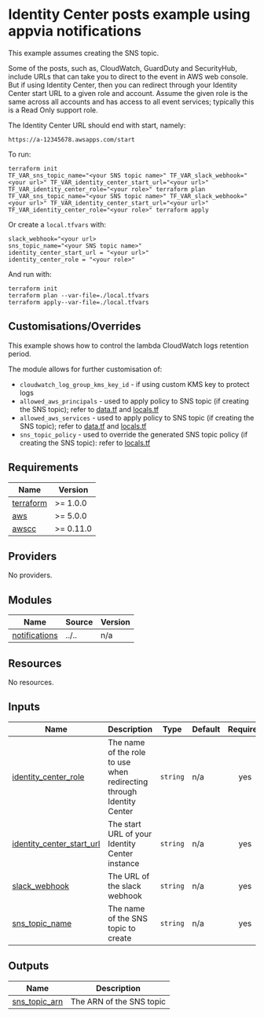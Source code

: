 # Identity Center posts example using appvia notifications
This example assumes creating the SNS topic.

Some of the posts, such as, CloudWatch, GuardDuty and SecurityHub, include URLs that can take you to direct to the event in AWS web console.
But if using Identity Center, then you can redirect through your Identity Center start URL to a given role and account. Assume the given role is the same
across all accounts and has access to all event services; typically this is a Read Only support role.

The Identity Center URL should end with start, namely:
```
https://a-12345678.awsapps.com/start
```

To run:
```
terraform init
TF_VAR_sns_topic_name="<your SNS topic name>" TF_VAR_slack_webhook="<your url>" TF_VAR_identity_center_start_url="<your url>" TF_VAR_identity_center_role="<your role>" terraform plan
TF_VAR_sns_topic_name="<your SNS topic name>" TF_VAR_slack_webhook="<your url>" TF_VAR_identity_center_start_url="<your url>" TF_VAR_identity_center_role="<your role>" terraform apply
```

Or create a `local.tfvars` with:
```
slack_webhook="<your url>
sns_topic_name="<your SNS topic name>"
identity_center_start_url = "<your url>"
identity_center_role = "<your role>"
```

And run with:
```
terraform init
terraform plan --var-file=./local.tfvars
terraform apply--var-file=./local.tfvars
```

## Customisations/Overrides
This example shows how to control the lambda CloudWatch logs retention period.

The module allows for further customisation of:
* `cloudwatch_log_group_kms_key_id` - if using custom KMS key to protect logs
* `allowed_aws_principals` - used to apply policy to SNS topic (if creating the SNS topic);  refer to [data.tf](../../data.tf) and [locals.tf](../../locals.tf)
* `allowed_aws_services` - used to apply policy to SNS topic (if creating the SNS topic);  refer to [data.tf](../../data.tf) and [locals.tf](../../locals.tf)
* `sns_topic_policy` - used to override the generated SNS topic policy (if creating the SNS topic): refer to [locals.tf](../../locals.tf)

<!-- BEGIN_TF_DOCS -->
## Requirements

| Name | Version |
|------|---------|
| <a name="requirement_terraform"></a> [terraform](#requirement\_terraform) | >= 1.0.0 |
| <a name="requirement_aws"></a> [aws](#requirement\_aws) | >= 5.0.0 |
| <a name="requirement_awscc"></a> [awscc](#requirement\_awscc) | >= 0.11.0 |

## Providers

No providers.

## Modules

| Name | Source | Version |
|------|--------|---------|
| <a name="module_notifications"></a> [notifications](#module\_notifications) | ../.. | n/a |

## Resources

No resources.

## Inputs

| Name | Description | Type | Default | Required |
|------|-------------|------|---------|:--------:|
| <a name="input_identity_center_role"></a> [identity\_center\_role](#input\_identity\_center\_role) | The name of the role to use when redirecting through Identity Center | `string` | n/a | yes |
| <a name="input_identity_center_start_url"></a> [identity\_center\_start\_url](#input\_identity\_center\_start\_url) | The start URL of your Identity Center instance | `string` | n/a | yes |
| <a name="input_slack_webhook"></a> [slack\_webhook](#input\_slack\_webhook) | The URL of the slack webhook | `string` | n/a | yes |
| <a name="input_sns_topic_name"></a> [sns\_topic\_name](#input\_sns\_topic\_name) | The name of the SNS topic to create | `string` | n/a | yes |

## Outputs

| Name | Description |
|------|-------------|
| <a name="output_sns_topic_arn"></a> [sns\_topic\_arn](#output\_sns\_topic\_arn) | The ARN of the SNS topic |
<!-- END_TF_DOCS -->
